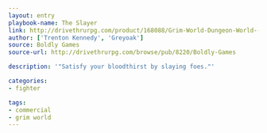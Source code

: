```yaml
---
layout: entry
playbook-name: The Slayer
link: http://drivethrurpg.com/product/168088/Grim-World-Dungeon-World--Fate-Core-Supplement
author: ['Trenton Kennedy', 'Greyoak']
source: Boldly Games
source-url: http://drivethrurpg.com/browse/pub/8220/Boldly-Games

description: '"Satisfy your bloodthirst by slaying foes."'

categories:
- fighter

tags:
- commercial
- grim world
---
```


